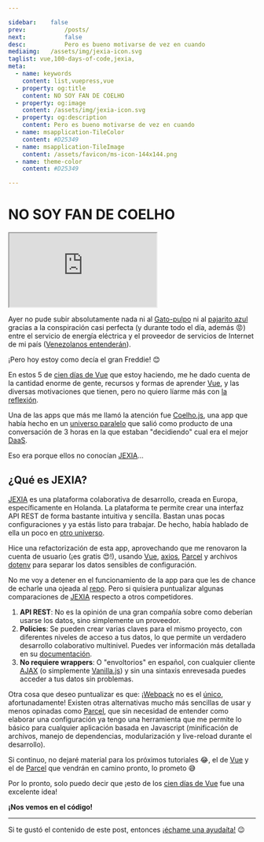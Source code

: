 ```yaml
---

sidebar:	false
prev:			/posts/
next:			false
desc:			Pero es bueno motivarse de vez en cuando
mediaimg:	/assets/img/jexia-icon.svg
taglist: vue,100-days-of-code,jexia,
meta:
  - name: keywords
    content: list,vuepress,vue
  - property: og:title
    content: NO SOY FAN DE COELHO
  - property: og:image
    content: /assets/img/jexia-icon.svg
  - property: og:description
    content: Pero es bueno motivarse de vez en cuando
  - name: msapplication-TileColor
    content: #D25349
  - name: msapplication-TileImage
    content: /assets/favicon/ms-icon-144x144.png
  - name: theme-color
    content: #D25349

---
```


# NO SOY FAN DE COELHO

<iframe src="https://www.youtube.com/embed/HgzGwKwLmgM" allowfullscreen></iframe>

Ayer no pude subir absolutamente nada ni al [Gato-pulpo][1] ni al [pajarito azul][2] gracias a la
conspiración casi perfecta (y durante todo el día, además :rage:) entre el servicio de
energía eléctrica y el proveedor de servicios de Internet de mi país
([Venezolanos entenderán][3]).

¡Pero hoy estoy como decía el gran Freddie! :blush:

En estos 5 de [cien días de Vue][4] que estoy haciendo, me he dado cuenta de la
cantidad enorme de gente, recursos y formas de aprender [Vue][5], y las diversas
motivaciones que tienen, pero no quiero líarme más con [la reflexión][6].

Una de las apps que más me llamó la atención fue [Coelho.js][7], una app que
había hecho en un [universo paralelo][8] que salió como producto de una
conversación de 3 horas en la que estaban "decidiendo" cual era el mejor
[DaaS][9].

Eso era porque ellos no conocían [JEXIA][10]...

## ¿Qué es JEXIA?

[JEXIA][10] es una plataforma colaborativa de desarrollo, creada en Europa,
específicamente en Holanda. La plataforma te permite crear una interfaz API REST
de forma bastante intuitiva y sencilla. Bastan unas pocas configuraciones y ya
estás listo para trabajar. De hecho, había hablado de ella un poco en [otro
universo][20].

Hice una refactorización de esta app, aprovechando que me renovaron la cuenta de
usuario (¡es gratis :heart_eyes:!), usando [Vue][5], [axios][11], [Parcel][12] y
archivos [dotenv][18] para separar los datos sensibles de configuración.

No me voy a detener en el funcionamiento de la app para que les de chance de
echarle una ojeada al [repo][13]. Pero si quisiera puntualizar algunas
comparaciones de [JEXIA][10] respecto a otros competidores.

1. **API REST**: No es la opinión de una gran compañía sobre como deberían
   usarse los datos, sino simplemente un proveedor.
2. **Policies**: Se pueden crear varias claves para el mismo proyecto, con
   diferentes niveles de acceso a tus datos, lo que permite un verdadero
   desarrollo colaborativo multinivel. Puedes ver información más detallada en
   su [documentación][19].
3. **No requiere wrappers**: O "envoltorios" en español, con cualquier cliente
   [AJAX][14] (o simplemente [Vanilla.js][15]) y sin una sintaxis enrevesada
   puedes acceder a tus datos sin problemas.

Otra cosa que deseo puntualizar es que: ¡[Webpack][16] no es el [único][17],
afortunadamente! Existen otras alternativas mucho más sencillas de usar y menos
opinadas como [Parcel][12], que sin necesidad de entender como elaborar una
configuración ya tengo una herramienta que me permite lo básico para cualquier
aplicación basada en Javascript (minificación de archivos, manejo de
dependencias, modularización y live-reload durante el desarrollo).

Si continuo, no dejaré material para los próximos tutoriales :joy:, el de [Vue][5] y el
de [Parcel][12] que vendrán en camino pronto, lo prometo :sweat_smile:

Por lo pronto, solo puedo decir que ¡esto de los [cien días de Vue][4] fue una
excelente idea!

**¡Nos vemos en el código!**

<hr>

Si te gustó el contenido de este post, entonces [¡échame una ayudaíta!][100]
:wink:

<tag-list :tagstring=$page.frontmatter.taglist></tag-list>

[1]: https://github.com/ChinuxParibus
[2]: https://twitter.com/ch1nux
[3]: https://www.youtube.com/watch?v=vaHlCAXqZFE
[4]: /posts/2018/11/02/cien-dias-de-vue.html
[5]: https://vuejs.org
[6]: https://media1.tenor.com/images/4c6187594727c6937f0ed9c4cbaf7249/tenor.gif?itemid=8949118
[7]: https://github.com/ChinuxParibus/coelho.js
[8]: https://jotaeseymas.wordpress.com/2016/10/03/que-no-se-puede-estar-motivado-coelho-js-en-tres-horas
[9]: https://en.wikipedia.org/wiki/Data_as_a_service
[10]: https://jexia.com
[11]: https://github.com/axios/axios
[12]: https://en.parceljs.org
[13]: https://github.com/thousanddaysofvue/project21
[14]: https://en.wikipedia.org/wiki/Ajax_(programming)
[15]: http://vanilla-js.com
[16]: https://webpack.js.org
[17]: https://www.slant.co/options/11602/alternatives/~webpack-alternatives
[18]: https://www.npmjs.com/package/dotenv
[19]: https://docs.jexia.com
[20]: https://jotaeseymas.wordpress.com/2015/12/13/api-rest-sin-una-linea-de-codigo-del-lado-backend-parte-1-backend/
[100]: /ayuda/

